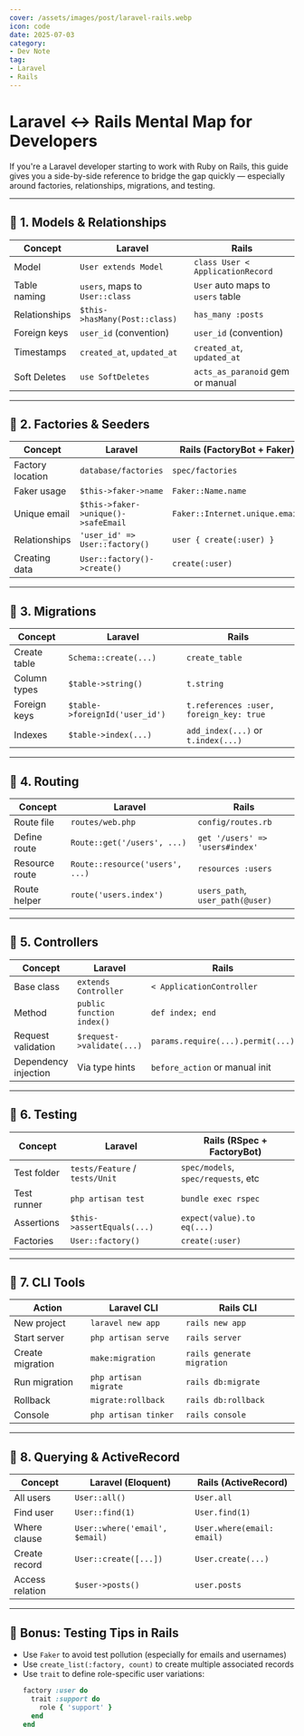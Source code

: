 ```yaml
---
cover: /assets/images/post/laravel-rails.webp
icon: code
date: 2025-07-03
category:
- Dev Note
tag:
- Laravel
- Rails
---
```


# Laravel ↔ Rails Mental Map for Developers

If you're a Laravel developer starting to work with Ruby on Rails, this guide gives you a side-by-side reference to bridge the gap quickly — especially around factories, relationships, migrations, and testing.

---

## 🧩 1. Models & Relationships

| Concept           | Laravel                                | Rails                              |
|------------------|-----------------------------------------|------------------------------------|
| Model             | `User extends Model`                   | `class User < ApplicationRecord`   |
| Table naming      | `users`, maps to `User::class`         | `User` auto maps to `users` table  |
| Relationships     | `$this->hasMany(Post::class)`          | `has_many :posts`                  |
| Foreign keys      | `user_id` (convention)                 | `user_id` (convention)             |
| Timestamps        | `created_at`, `updated_at`             | `created_at`, `updated_at`         |
| Soft Deletes      | `use SoftDeletes`                      | `acts_as_paranoid` gem or manual   |

---

## 🧩 2. Factories & Seeders

| Concept           | Laravel                                | Rails (FactoryBot + Faker)        |
|------------------|-----------------------------------------|------------------------------------|
| Factory location  | `database/factories`                   | `spec/factories`                   |
| Faker usage       | `$this->faker->name`                   | `Faker::Name.name`                 |
| Unique email      | `$this->faker->unique()->safeEmail`    | `Faker::Internet.unique.email`     |
| Relationships     | `'user_id' => User::factory()`         | `user { create(:user) }`           |
| Creating data     | `User::factory()->create()`            | `create(:user)`                    |

---

## 🧩 3. Migrations

| Concept           | Laravel                                | Rails                              |
|------------------|-----------------------------------------|------------------------------------|
| Create table      | `Schema::create(...)`                  | `create_table`                     |
| Column types      | `$table->string()`                     | `t.string`                         |
| Foreign keys      | `$table->foreignId('user_id')`         | `t.references :user, foreign_key: true` |
| Indexes           | `$table->index(...)`                   | `add_index(...)` or `t.index(...)` |

---

## 🧩 4. Routing

| Concept           | Laravel                                | Rails                              |
|------------------|-----------------------------------------|------------------------------------|
| Route file        | `routes/web.php`                       | `config/routes.rb`                 |
| Define route      | `Route::get('/users', ...)`            | `get '/users' => 'users#index'`    |
| Resource route    | `Route::resource('users', ...)`        | `resources :users`                 |
| Route helper      | `route('users.index')`                 | `users_path`, `user_path(@user)`   |

---

## 🧩 5. Controllers

| Concept           | Laravel                                | Rails                              |
|------------------|-----------------------------------------|------------------------------------|
| Base class        | `extends Controller`                   | `< ApplicationController`          |
| Method            | `public function index()`              | `def index; end`                   |
| Request validation| `$request->validate(...)`              | `params.require(...).permit(...)`  |
| Dependency injection | Via type hints                     | `before_action` or manual init     |

---

## 🧩 6. Testing

| Concept           | Laravel                                | Rails (RSpec + FactoryBot)        |
|------------------|-----------------------------------------|------------------------------------|
| Test folder       | `tests/Feature` / `tests/Unit`         | `spec/models`, `spec/requests`, etc |
| Test runner       | `php artisan test`                     | `bundle exec rspec`               |
| Assertions        | `$this->assertEquals(...)`             | `expect(value).to eq(...)`        |
| Factories         | `User::factory()`                      | `create(:user)`                   |

---

## 🧩 7. CLI Tools

| Action             | Laravel CLI               | Rails CLI                   |
|--------------------|---------------------------|-----------------------------|
| New project        | `laravel new app`         | `rails new app`             |
| Start server       | `php artisan serve`       | `rails server`              |
| Create migration   | `make:migration`          | `rails generate migration`  |
| Run migration      | `php artisan migrate`     | `rails db:migrate`          |
| Rollback           | `migrate:rollback`        | `rails db:rollback`         |
| Console            | `php artisan tinker`      | `rails console`             |

---

## 🧩 8. Querying & ActiveRecord

| Concept           | Laravel (Eloquent)                   | Rails (ActiveRecord)              |
|------------------|----------------------------------------|----------------------------------|
| All users         | `User::all()`                         | `User.all`                        |
| Find user         | `User::find(1)`                       | `User.find(1)`                    |
| Where clause      | `User::where('email', $email)`       | `User.where(email: email)`       |
| Create record     | `User::create([...])`                | `User.create(...)`               |
| Access relation   | `$user->posts()`                      | `user.posts`                     |

---

## 🧪 Bonus: Testing Tips in Rails

- Use `Faker` to avoid test pollution (especially for emails and usernames)
- Use `create_list(:factory, count)` to create multiple associated records
- Use `trait` to define role-specific user variations:
  ```ruby
  factory :user do
    trait :support do
      role { 'support' }
    end
  end